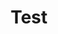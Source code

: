 ---
title: Test


intro_card:
    title: Ekte sognefjord opplevelser
    text: Håndplukk en av våre underholdende private naturskjønne fisketurer. Betrakt isbreer og bekkefall. Historiefortelling med Kaptein Tor. Del vår lokale livsstil, bli inspirert og besøk Sognefjorden!
    link:
        href: https://...
    image:
        src: "images/img_3000.jpg"
        alt: ""

inspirations:
    title: Ekte sognefjord opplevelser
    link:
        href: https://...
    image:
        src: "images/img_3000.jpg"
        alt: ""
---